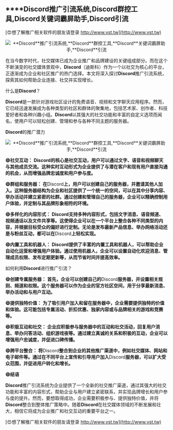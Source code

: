 ## ****Discord**推广引流系统,**Discord**群控工具,**Discord**关键词霸屏助手,**Discord**引流**

[😍想了解推广相关软件的朋友请登录 http://www.vst.tw](http://www.vst.tw)

 <center><img src="https://vst.tw/MP4/tuiguang/png/8.png" alt="**Discord**推广引流系统,**Discord**群控工具,**Discord**关键词霸屏助手,**Discord**引流"></center>

在当今数字时代，社交媒体已成为企业推广和品牌建设的关键组成部分。而在这个不断演变的社交媒体景观中，**Discord**（迪斯科）作为一个以社交为核心的平台，正逐渐成为企业和社区推广的热门选择。本文将深入探讨**Discord**推广引流系统，探索其如何帮助企业连接、社交并实现增长。

什么是**Discord**？

**Discord**是一款针对游戏社区设计的免费语音、视频和文字聊天应用程序。然而，它已经迅速发展成为各种类型的社区和群体的聚集地，包括艺术家、创作者、科技爱好者和各种兴趣小组。**Discord**以其强大的社交功能和丰富的自定义选项而闻名，使用户可以轻松创建、管理和参与各种不同主题的服务器。

**Discord**的推广潜力

 <center><img src="https://vst.tw/MP4/tuiguang/png/6.png" alt="**Discord**推广引流系统,**Discord**群控工具,**Discord**关键词霸屏助手,**Discord**引流"></center>

**😄社交互动： **Discord**的核心是社交互动，用户可以通过文字、语音和视频聊天与其他成员交流。这种实时互动形式为企业提供了与潜在客户和现有用户直接沟通的机会，从而增强品牌忠诚度和用户参与度。**

**😄群组和服务器： 在**Discord**上，用户可以创建自己的服务器，并邀请其他人加入。这种服务器结构为企业和社区提供了一个统一的空间，可以在其中分享内容、举办活动并建立紧密的社群。通过创建和管理自己的服务器，企业可以精确控制用户体验，并定制与其品牌形象相符的环境。**

**😄多样化的内容形式： **Discord**支持多种内容形式，包括文字消息、语音频道、视频通话以及文件共享等。这使得企业可以在一个平台上整合各种不同类型的内容，并根据目标受众的偏好进行定制。无论是发布最新产品信息、举办网络活动还是与粉丝互动，都可以在**Discord**上轻松实现。**

**😄内置工具和机器人： **Discord**提供了丰富的内置工具和机器人，可以帮助企业自动化运营和增强用户体验。通过使用机器人，企业可以设置自动化欢迎消息、管理成员权限、发布定期更新等，从而节省时间并提高效率。**

如何利用**Discord**进行推广引流？

**😄创建专属服务器： 首先，企业可以创建自己的**Discord**服务器，并设置相关规则、频道和权限。这个服务器可以作为企业的官方社区空间，用于分享最新消息、举办活动和与用户互动。**

**😄提供独特价值： 为了吸引用户加入和留在服务器中，企业需要提供独特的价值和体验。这可能包括专属活动、折扣优惠、独家内容或与品牌相关的游戏和竞赛等。**

**😄积极互动和社交： 企业应积极参与服务器中的互动和社交活动，回复用户消息、举办问答活动、组织游戏夜等。通过建立真诚的关系和积极的互动，企业可以增强用户忠诚度，并促进口碑传播。**

**😄跨平台整合： 将**Discord**整合到企业的其他推广渠道中，例如社交媒体、网站和电子邮件等。通过在不同平台上宣传和引导用户加入**Discord**服务器，可以扩大受众范围，并促进用户转化和增长。**

**😄结语**

**Discord**推广引流系统为企业提供了一个全新的社交推广渠道，通过其强大的社交功能和丰富的内容形式，帮助企业与用户建立紧密联系，并实现品牌增长和用户参与度的提升。然而，要想取得成功，企业需要积极参与、提供独特价值，并将**Discord**整合到整体推广策略中。随着**Discord**在社交媒体领域的不断发展和壮大，相信它将成为企业推广和社交互动的重要平台之一。

[😍想了解推广相关软件的朋友请登录 http://www.vst.tw](http://www.vst.tw)



